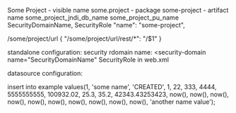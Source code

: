 Some Project - visible name
some.project - package
some-project - artifact name
some_project_jndi_db_name
some_project_pu_name
SecurityDomainName, SecurityRole
"name": "some-project",

/some/project/url
{ "/some/project/url/rest/*": "/$1" }


standalone configuration:
security rdomain name: 
<security-domain name="SecurityDomainName"
SecurityRole in web.xml

datasource configuration:


insert into example values(1, 'some name', 'CREATED', 1, 22, 333, 4444, 5555555555, 100932.02, 25.3, 35.2, 42343.43253423, now(), now(), now(), now(), now(), now(), now(), now(), now(), now(), 'another name value');